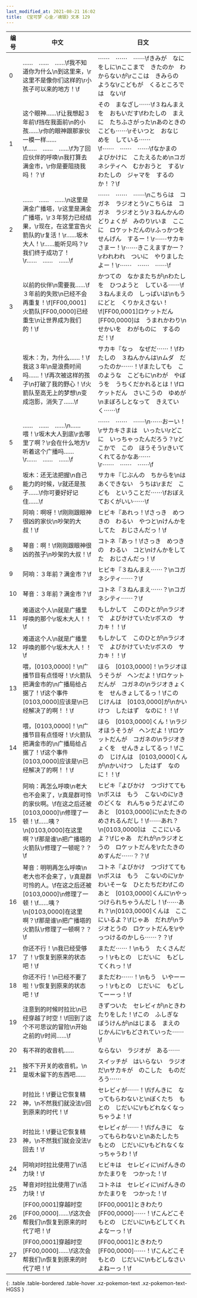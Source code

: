 ```yaml
---
last_modified_at: 2021-08-21 16:02
title: 《宝可梦 心金／魂银》文本 129
---
```

| 编号 | 中文 | 日文 |
| ---- | ---- | ---- |
| 0 | ……　……　……\f我不知道你为什么\n到这里来，\r这里不是像你们这样的\r小孩子可以来的地方！\f | ⋯⋯　⋯⋯　⋯⋯\fきみが　なにをしに\nここまで　きたのか　わからないが\rここは　きみらの　ような\rこどもが　くるところでは　ない\f |
| 1 | 这个眼神……\f让我想起３年前\f挡在我面前\n的小孩……\r你的眼神跟那家伙一模一样……\f……　……　……\f为了回应伙伴的呼唤\n我打算去满金市，\r你是要阻挠我吗！？\f | その　まなざし⋯⋯\f３ねんまえを　おもいだす\fわたしの　まえに　たちふさがった\nあのときの　こども⋯⋯\rそいつと　おなじ　めを　している⋯⋯\f⋯⋯　⋯⋯　⋯⋯\fなかまの　よびかけに　こたえるため\nコガネシティへ　むかおうと　する\rわたしの　ジャマを　するのか！？\f |
| 2 | ……　……　……\n这里是满金广播塔，\r这里是满金广播塔，\r３年努力已经结果，\r现在，在这里宣告火箭队的\r复活！\r……坂木大人！\r……能听见吗？\r我们终于成功了！\r……　……　……\f | ⋯⋯　⋯⋯　⋯⋯\nこちらは　コガネ　ラジオとう\rこちらは　コガネ　ラジオとう\r３ねんかんの　どりょくが　みのり\rいま　ここに　ロケットだんの\rふっかつを　せんげん　するー！\r⋯⋯サカキさまー！\r⋯⋯きこえますかー？\rわれわれ　ついに　やりましたよー！\r⋯⋯　⋯⋯　⋯⋯\f |
| 3 | 以前的伙伴\n需要我……\f３年前的失败\n已经不会再重复！\f[FF00,0001]火箭队[FF00,0000]已经重生\n让世界成为我们的！\f | かつての　なかまたちが\nわたしを　ひつようと　している⋯⋯\f３ねんまえの　しっぱいは\nもう　にどと　くりかえさない！\f[FF00,0001]ロケットだん[FF00,0000]は　うまれかわり\nせかいを　わがものに　するのだ！\f |
| 4 | 坂木：为，为什么……！\f我这３年\n是浪费时间吗……！\f再次被这样的孩子\n打破了我的野心！\f火箭队至高无上的梦想\n变成泡影，消失了……\f | サカキ『なっ　なぜだ⋯⋯！\fわたしの　３ねんかんは\nムダ　だったのか⋯⋯！\fまたしても　このような　こどもに\nわが　やぼうを　うちくだかれるとは！\fロケットだん　さいこうの　ゆめが\nまぼろしとなって　きえていく⋯⋯\f |
| 5 | ……　……　……\n……喂！\r坂木大人到底\r去哪里了啊？\r会在什么地方\r听着这个广播吗……\r……　……　……\f | ⋯⋯　⋯⋯　⋯⋯\n⋯⋯おーい！\rサカキさまは　いったい\rどこに　いっちゃったんだろう？\rどこかで　この　ほうそう\rきいてくれてるかなあ⋯⋯\r⋯⋯　⋯⋯　⋯⋯\f |
| 6 | 坂木：还无法把握\n自己能力的时候，\r就还是孩子……\f你可要好好记住……\f | サカキ『じぶんの　ちからを\nはあくできない　うちは\rまだ　こども　ということだ⋯⋯\fおぼえておくがいい⋯⋯\f |
| 7 | 阿响：啊呀！\f刚刚跟眼神很凶的家伙\n吵架的大叔！\f | ヒビキ『あれっ！\fさっき　めつきの　わるい　やつと\nけんかをしてた　おじさんだっ！\f |
| 8 | 琴音：啊！\f刚刚跟眼神很凶的孩子\n吵架的大叔！\f | コトネ『あっ！\fさっき　めつきの　わるい　コと\nけんかをしてた　おじさんだっ！\f |
| 9 | 阿响：３年前？满金市？\f | ヒビキ『３ねんまえ⋯⋯？\nコガネシティ⋯⋯？\f |
| 10 | 琴音：３年前？满金市？\f | コトネ『３ねんまえ⋯⋯？\nコガネシティ⋯⋯？\f |
| 11 | 难道这个人\n就是广播里呼唤的那个\r坂木大人！！\f | もしかして　このひとが\nラジオで　よびかけていた\rボスの　サカキ！！\f |
| 12 | 难道这个人\n就是广播里呼唤的那个\r坂木大人！！\f | もしかして　このひとが\nラジオで　よびかけていた\rボスの　サカキ！！\f |
| 13 | 喂，[0103,0000]！\n广播节目有点怪呀！\f火箭队把满金市的\n广播局给占据了！\f这个事件[0103,0000]应该是\n已经解决了的啊！！\f | ほら　[0103,0000]！\nラジオほうそうが　ヘンだよ！\fロケットだんが　コガネの\nラジオきょくを　せんきょしてるっ！\fこの　じけんは　[0103,0000]が\nかいけつ　したはず　なのに！！\f |
| 14 | 喂，[0103,0000]！\n广播节目有点怪呀！\f火箭队把满金市的\n广播局给占据了！\f这个事件[0103,0000]应该是\n已经解决了的啊！！\f | ほら　[0103,0000]くん！\nラジオほうそうが　ヘンだよ！\fロケットだんが　コガネの\nラジオきょくを　せんきょしてるっ！\fこの　じけんは　[0103,0000]くんが\nかいけつ　したはず　なのに！！\f |
| 15 | 阿响：再怎么呼唤\n老大也不会来了，\r真是群可怜的家伙啊。\f在这之后还被[0103,0000]\n修理了一顿！\f……咦？\n[0103,0000]在这里啊？\f那是谁\n把广播塔的火箭队\r修理了一顿呢？？\f | ヒビキ『よびかけ　つづけてても\nボスは　もう　こないのに\rきのどくな　れんちゅうだよ\fこのあと　[0103,0000]に\nたたきのめされるんだし！\f⋯⋯あれ？\n[0103,0000]は　ここにいるよ？\fじゃあ　だれが\nラジオとうの　ロケットだんを\rたたきのめすんだ⋯⋯？？\f |
| 16 | 琴音：明明再怎么呼唤\n老大也不会来了，\r真是群可怜的人。\f在这之后还被[0103,0000]\n修理了一顿！\f……咦？\n[0103,0000]在这里啊？\f那是谁\n把广播塔的火箭队\r修理了一顿啊？？\f | コトネ『よびかけ　つづけてても\nボスは　もう　こないのに\rかわいそーな　ひとたちだわ\fこのあと　[0103,0000]くんに\nやっつけられちゃうんだし！\f⋯⋯あれ？\n[0103,0000]くんは　ここにいるよ？\fじゃあ　だれが\nラジオとうの　ロケットだんを\rやっつけるのかしら⋯⋯？？\f |
| 17 | 你还不行！\n我已经受够了！\r恢复到原来的状态吧！\f | まただ⋯⋯！\nもう　たくさんだっ！\rもとの　じだいに　もどしてくれっ！\f |
| 18 | 你还不行！\n已经不要了啦！\r恢复到原来的状态吧！\f | まただわ⋯⋯！\nもう　いやーーっ！\rもとの　じだいに　もどしてーーっ！\f |
| 19 | 注意到的时候时拉比\n已经穿越了时空！\f回到了这个不可思议的冒险\n开始之前的\r时间……\f | きずついた　セレビィが\nときわたりをした！\fこの　ふしぎな　ぼうけんが\nはじまる　まえの　じかんに\rもどされていった⋯⋯\f |
| 20 | 有不祥的收音机…… | ならない　ラジオが　ある⋯⋯ |
| 21 | 按不下开关的收音机，\n是坂木留下的东西吧…… | スイッチが　はいらない　ラジオだ\nサカキが　のこした　ものだろう⋯⋯ |
| 22 | 时拉比！\f要让它恢复精神，\n不然我们就没法\r回到原来的时代！\f | セレビィが⋯⋯！\fげんきに　なってもらわないと\nぼくたち　もとの　じだいに\rもどれなくなっちゃうよ！\f |
| 23 | 时拉比！\f要让它恢复精神，\n不然我们就会没法\r回去！\f | セレビィが⋯⋯！\fげんきに　なってもらわないと\nあたしたち　もとの　じだいに\rもどれなくなっちゃうわ！\f |
| 24 | 阿响对时拉比使用了\n活力块！\f | ヒビキは　セレビィに\nげんきのかたまりを　つかった！\f |
| 25 | 琴音对时拉比使用了\n活力块！\f | コトネは　セレビィに\nげんきのかたまりを　つかった！\f |
| 26 | [FF00,0001]穿越时空[FF00,0000]……\f这次会帮我们\n恢复到原来的时代了吧！\f | [FF00,0001]ときわたり[FF00,0000]⋯⋯！\fこんどこそ　もとの　じだいに\nもどしてくれよなーっ！\f |
| 27 | [FF00,0001]穿越时空[FF00,0000]……\f这次会帮我们\n恢复到原来的时代了吧！\f | [FF00,0001]ときわたり[FF00,0000]⋯⋯！\fこんどこそ　もとの　じだいに\nもどしなさいよねーっ！\f |
{: .table .table-bordered .table-hover .xz-pokemon-text .xz-pokemon-text-HGSS }